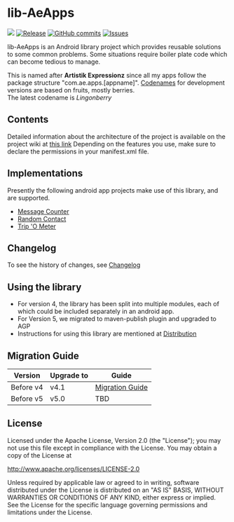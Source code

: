 # lib-AeApps
[![](https://jitci.com/gh/midhunhk/lib-aeapps/svg)](https://jitci.com/gh/midhunhk/lib-aeapps)
[![Release](https://jitpack.io/v/midhunhk/ae-apps-library.svg)](https://jitpack.io/#midhunhk/lib-aeapps)
[![GitHub commits](https://img.shields.io/github/commits-since/midhunhk/lib-aeapps/v4.1.0.svg)](https://github.com/midhunhk/lib-aeapps) 
[![Issues](https://img.shields.io/github/issues/midhunhk/lib-aeapps.svg)](https://github.com/midhunhk/lib-aeapps/issues) 

lib-AeApps is an Android library project which provides reusable solutions to some common problems.
Some situations require boiler plate code which can become tedious to manage.

This is named after **Artistik Expressionz** since all my apps follow the package structure "com.ae.apps.[appname]".
[Codenames](https://github.com/midhunhk/lib-aeapps/wiki/Codenames) for development versions are based on fruits, mostly berries.  
The latest codename is *Lingonberry*

## Contents
Detailed information about the architecture of the project is available on the project wiki at [this link](https://github.com/midhunhk/lib-aeapps/wiki/Architecture)
Depending on the features you use, make sure to declare the permissions in your manifest.xml file.

## Implementations
Presently the following android app projects make use of this library, and are supported.

* <a href="https://github.com/midhunhk/message-counter">Message Counter</a>
* <a href="https://github.com/midhunhk/random-contact">Random Contact</a>
* <a href="https://github.com/midhunhk/trip-o-meter">Trip 'O Meter</a>

## Changelog
To see the history of changes, see [Changelog](https://github.com/midhunhk/lib-aeapps/blob/master/VersionHistory.md)

## Using the library
* For version 4, the library has been split into multiple modules, each of which could be included separately in an android app.
* For Version 5, we migrated to maven-publish plugin and upgraded to AGP
* Instructions for using this library are mentioned at [Distribution](https://github.com/midhunhk/lib-aeapps/wiki/Distribution)

## Migration Guide

| Version   	| Upgrade to 	| Guide 	|
|-----------	|------------	|-------	|
| Before v4 	| v4.1       	| [Migration Guide](https://github.com/midhunhk/lib-aeapps/wiki/Migration-Guide)    	|
| Before v5 	| v5.0       	| TBD    	|

## License
Licensed under the Apache License, Version 2.0 (the "License");
 you may not use this file except in compliance with the License.
 You may obtain a copy of the License at
  
 http://www.apache.org/licenses/LICENSE-2.0
  
 Unless required by applicable law or agreed to in writing, software
 distributed under the License is distributed on an "AS IS" BASIS,
 WITHOUT WARRANTIES OR CONDITIONS OF ANY KIND, either express or implied.
 See the License for the specific language governing permissions and
 limitations under the License.
